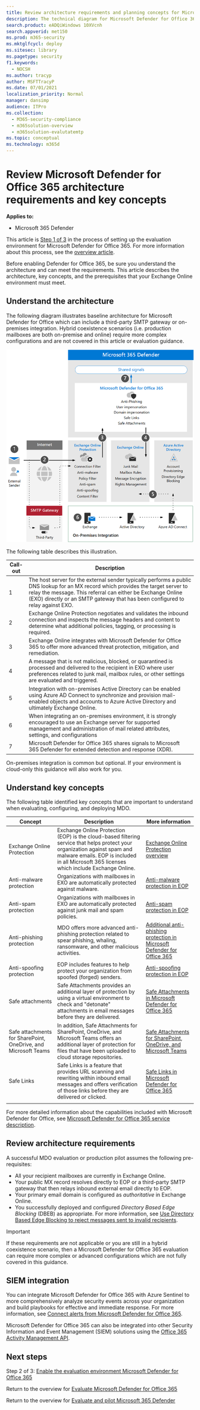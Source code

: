 ```yaml
---
title: Review architecture requirements and planning concepts for Microsoft Defender for Office 365
description: The technical diagram for Microsoft Defender for Office 365 in Microsoft 365 Defender will help you understand identity in Microsoft 365 before you build your trial lab or pilot environment.
search.product: eADQiWindows 10XVcnh
search.appverid: met150
ms.prod: m365-security
ms.mktglfcycl: deploy
ms.sitesec: library
ms.pagetype: security
f1.keywords: 
  - NOCSH
ms.author: tracyp
author: MSFTTracyP
ms.date: 07/01/2021
localization_priority: Normal
manager: dansimp
audience: ITPro
ms.collection: 
  - M365-security-compliance
  - m365solution-overview
  - m365solution-evalutatemtp
ms.topic: conceptual
ms.technology: m365d
---
```


# Review Microsoft Defender for Office 365 architecture requirements and key concepts


**Applies to:**
- Microsoft 365 Defender

This article is [Step 1 of 3](eval-defender-office-365-overview.md) in the process of setting up the evaluation environment for Microsoft Defender for Office 365. For more information about this process, see the [overview article](eval-defender-office-365-overview.md).

Before enabling Defender for Office 365, be sure you understand the architecture and can meet the requirements. This article describes the architecture, key concepts, and the prerequisites that your Exchange Online environment must meet.

## Understand the architecture

The following diagram illustrates baseline architecture for Microsoft Defender for Office which can include a third-party SMTP gateway or on-premises integration. Hybrid coexistence scenarios (i.e. production mailboxes are both on-premise and online) require more complex configurations and are not covered in this article or evaluation guidance.

![Architecture for Microsoft Defender for Office 365](../../media/defender/m365-defender-office-architecture.png)

The following table describes this illustration.

|Call-out  |Description  |
|---------|---------|
|1     | The host server for the external sender typically performs a public DNS lookup for an MX record which provides the target server to relay the message.  This referral can either be Exchange Online (EXO) directly or an SMTP gateway that has been configured to relay against EXO.  |
|2     | Exchange Online Protection negotiates and validates the inbound connection and inspects the message headers and content to determine what additional policies, tagging, or processing is required.  |
|3     | Exchange Online integrates with Microsoft Defender for Office 365 to offer more advanced threat protection, mitigation, and remediation. |
|4     | A message that is not malicious, blocked, or quarantined is processed and delivered to the recipient in EXO where user preferences related to junk mail, mailbox rules, or other settings are evaluated and triggered. |
|5     | Integration with on-premises Active Directory can be enabled using Azure AD Connect to synchronize and provision mail-enabled objects and accounts to Azure Active Directory and ultimately Exchange Online. |
|6     | When integrating an on-premises environment, it is strongly encouraged to use an Exchange server for supported management and administration of mail related attributes, settings, and configurations |
|7     | Microsoft Defender for Office 365 shares signals to Microsoft 365 Defender for extended detection and response (XDR).|

On-premises integration is common but optional. If your environment is cloud-only this guidance will also work for you.

## Understand key concepts

The following table identified key concepts that are important to understand when evaluating, configuring, and deploying MDO.


|Concept  |Description |More information  |
|---------|---------|---------|
|Exchange Online Protection      |    Exchange Online Protection (EOP) is the cloud-based filtering service that helps protect your organization against spam and malware emails. EOP is included in all Microsoft 365 licenses which include Exchange Online.     |   [Exchange Online Protection overview](../office-365-security/exchange-online-protection-overview.md)      |
|Anti-malware protection     |    Organizations with mailboxes in EXO are automatically protected against malware.     |  [Anti-malware protection in EOP](../office-365-security/anti-malware-protection.md)       |
|Anti-spam protection     |   Organizations with mailboxes in EXO are automatically protected against junk mail and spam policies.      |  [Anti-spam protection in EOP](../office-365-security/anti-spam-protection.md)       |
|Anti-phishing protection |  MDO offers more advanced anti-phishing  protection related to spear phishing, whaling, ransomware, and other malicious activities.   | [Additional anti-phishing protection in Microsoft Defender for Office 365](../office-365-security/anti-phishing-protection.md)   |
|Anti-spoofing protection     |   EOP includes features to help protect your organization from spoofed (forged) senders.      |   [Anti-spoofing protection in EOP](../office-365-security/anti-spoofing-protection.md)      |
|Safe attachments     |   Safe Attachments provides an additional layer of protection by using a virtual environment to check and "detonate" attachments in email messages before they are delivered.      |   [Safe Attachments in Microsoft Defender for Office 365](../office-365-security/safe-attachments.md)      |
|Safe attachments for SharePoint, OneDrive, and Microsoft Teams     |    In addition, Safe Attachments for SharePoint, OneDrive, and Microsoft Teams offers an additional layer of protection for files that have been uploaded to cloud storage repositories.     |  [Safe Attachments for SharePoint, OneDrive, and Microsoft Teams](../office-365-security/mdo-for-spo-odb-and-teams.md)       |
|Safe Links     | Safe Links is a feature that provides URL scanning and rewriting within inbound email messages and offers verification of those links before they are delivered or clicked.        |   [Safe Links in Microsoft Defender for Office 365](../office-365-security/safe-links.md)      |
|    |         |         |

For more detailed information about the capabilities included with Microsoft Defender for Office, see [Microsoft Defender for Office 365 service description](/office365/servicedescriptions/office-365-advanced-threat-protection-service-description).

## Review architecture requirements
A successful MDO evaluation or production pilot assumes the following pre-requisites:
- All your recipient mailboxes are currently in Exchange Online.
- Your public MX record resolves directly to EOP or a third-party SMTP gateway that then relays inbound external email directly to EOP.
- Your primary email domain is configured as *authoritative* in Exchange Online.
- You successfully deployed and configured *Directory Based Edge Blocking* (DBEB) as appropriate. For more information, see [Use Directory Based Edge Blocking to reject messages sent to invalid recipients](/exchange/mail-flow-best-practices/use-directory-based-edge-blocking).

> [!IMPORTANT]
> If these requirements are not applicable or you are still in a hybrid coexistence scenario, then a Microsoft Defender for Office 365 evaluation can require more complex or advanced configurations which are not fully covered in this guidance.

## SIEM integration

You can integrate Microsoft Defender for Office 365 with Azure Sentinel to more comprehensively analyze security events across your organization and build playbooks for effective and immediate response. For more information, see [Connect alerts from Microsoft Defender for Office 365](/azure/sentinel/connect-office-365-advanced-threat-protection).

Microsoft Defender for Office 365 can also be integrated into other Security Information and Event Management (SIEM) solutions using the [Office 365 Activity Management API](/office/office-365-management-api/office-365-management-activity-api-reference).

## Next steps

Step 2 of 3: [Enable the evaluation environment Microsoft Defender for Office 365](eval-defender-office-365-enable-eval.md)

Return to the overview for [Evaluate Microsoft Defender for Office 365](eval-defender-office-365-overview.md)

Return to the overview for [Evaluate and pilot Microsoft 365 Defender](eval-overview.md) 


